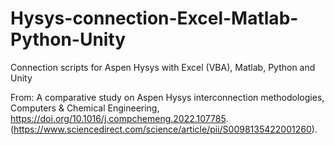 # Hysys-connection-Excel-Matlab-Python-Unity
Connection scripts for Aspen Hysys with Excel (VBA), Matlab, Python and Unity

From: A comparative study on Aspen Hysys interconnection methodologies, Computers & Chemical Engineering, https://doi.org/10.1016/j.compchemeng.2022.107785. (https://www.sciencedirect.com/science/article/pii/S0098135422001260).
